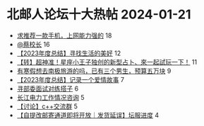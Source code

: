 # 北邮人论坛十大热帖 2024-01-21

- [求推荐一款手机，上网能力强的](https://bbs.byr.cn/article/Talking/6409651) 18
- [@蔡校长](https://bbs.byr.cn/article/Picture/3357444) 16
- [【2023年度总结】寻找生活的美好](https://bbs.byr.cn/article/WorkLife/1209719) 12
- [【转】超神准！星座小王子独创的新型占卜、來一起試玩一下！](https://bbs.byr.cn/article/Constellations/326533) 11
- [有寒假想去南极旅游的吗，已有三个男生，预算五万块](https://bbs.byr.cn/article/Travel/147187) 9
- [【2023年度总结】记录一个爱情故事](https://bbs.byr.cn/article/Feeling/3204827) 7
- [寻部委面试对练搭子](https://bbs.byr.cn/article/CivilServant/50519) 6
- [长江电力工作情况咨询](https://bbs.byr.cn/article/Job/2206131) 5
- [【讨论】c++交流群](https://bbs.byr.cn/article/CPP/101771) 5
- [【自提改邮寄通道即将开放｜发货延误】坛服进度](https://bbs.byr.cn/article/Tshirt/91284) 4


